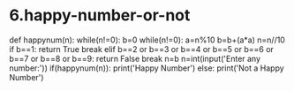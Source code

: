 # 6.happy-number-or-not
def happynum(n):
    while(n!=0):
        b=0
        while(n!=0):
            a=n%10
            b=b+(a*a)
            n=n//10
        if b==1:
            return True
            break 
        elif b==2 or b==3 or b==4 or b==5 or b==6 or b==7 or b==8 or b==9:
            return False
            break
        n=b
n=int(input('Enter any number:'))
if(happynum(n)):
    print('Happy Number')
else:
    print('Not a Happy Number')
